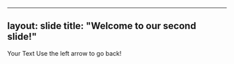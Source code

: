 ----
layout: slide
title: "Welcome to our second slide!"
----
Your Text
Use the left arrow to go back!
